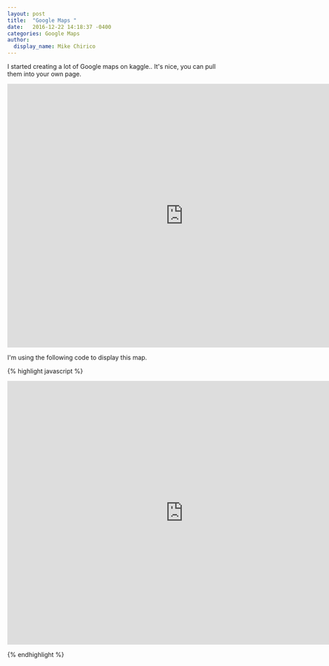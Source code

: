 ```yaml
---
layout: post
title:  "Google Maps "
date:   2016-12-22 14:18:37 -0400 
categories: Google Maps
author:
  display_name: Mike Chirico
---
```


I started creating a lot of Google maps on kaggle..  It's nice, you
can pull them into your own page. 

<iframe src="https://www.kaggle.io/svf/566783/c9a190057bdc50f2acf1d5495a368e59/output.html" width="800" height="600" frameborder="0" style="border:0"></iframe>


<br>

I'm using the following code to display this map.


{% highlight javascript %}

<iframe src="https://www.kaggle.io/svf/566783/c9a190057bdc50f2acf1d5495a368e59/output.html" width="800" height="600" frameborder="0" style="border:0"></iframe>

{% endhighlight %}


